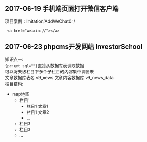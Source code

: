 ## 2017-06-19 手机端页面打开微信客户端
项目案例：Imitation/AddWeChat0.1/   
```
 <a href="weixin://"></a>
```

## 2017-06-23 phpcms开发网站 InvestorSchool  
知识点一:  
`{pc:get sql=""}`直接从数据库表调取数据  
可以将夫级栏目下多个子栏目的内容集中调出来  
文章数据库表名 v9_news  文章内容数据库 v9_news_data  
栏目结构:  
- map地图  
  + 栏目1  
    + 栏目1 文章1
    + 栏目1 文章2  
    + ...
  + 栏目2  
  + 栏目3
  + ...